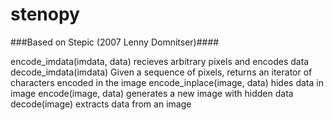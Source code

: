 # stenopy

###Based on Stepic (2007 Lenny Domnitser)####


encode_imdata(imdata, data)
	recieves arbitrary pixels and encodes data
decode_imdata(imdata)
	Given a sequence of pixels, returns an iterator of characters
    encoded in the image
encode_inplace(image, data)
	hides data in image
encode(image, data)
	generates a new image with hidden data
decode(image)
	extracts data from an image

